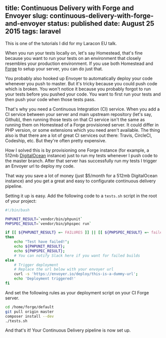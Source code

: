 title: Continuous Delivery with Forge and Envoyer
slug: continuous-delivery-with-forge-and-envoyer
status: published
date: August 25 2015
tags: laravel
-------
This is one of the tutorials I did for my Laracon EU talk.

When you run your tests locally on, let's say Homestead, that's fine because you want to run your tests on an environment that closely resembles your production environment. If you use both Homestead and [Forge](forge.laravel.com) to setup your server, you can do just that.

You probably also hooked up Envoyer to automatically deploy your code whenever you push to master. But it's tricky because you could push code which is broken. You won't notice it because you probably forgot to run your tests before you pushed your code. You want to first run your tests and then push your code when those tests pass.

That's why you need a Continuous Integration (CI) service. When you add a CI service between your server and main upstream repository (let's say, Github), then running those tests on that CI service isn't the same as running them on Homestead of a Forge provisioned server. It could differ in PHP version, or some extensions which you need aren't available. The thing also is that there are a lot of great CI services out there: Travis, CircleCI, Codeship, etc. But they're often pretty expensive.

How I solved this is by provisioning one Forge instance (for example, a 512mb [DigitalOcean](https://www.digitalocean.com/) instance) just to run my tests whenever I push code to the master branch. After that server has successfully run my tests I trigger an Envoyer url to deploy my code. 

That way you save a lot of money (just $5/month for a 512mb DigitalOcean instance) and you get a great and easy to configurate continuous delivery pipeline.

Setting it up is easy. Add the following code to a `tests.sh` script in the root of your project:

```bash
#!/bin/bash

PHPUNIT_RESULT=`vendor/bin/phpunit`
PHPSPEC_RESULT=`vendor/bin/phpspec run`

if [[ ${PHPUNIT_RESULT} =~ FAILURES ]] || [[ ${PHPSPEC_RESULT} =~ failed ]]
then
    echo "Test have failed!";
    echo ${PHPUNIT_RESULT};
    echo ${PHPSPEC_RESULT};
    # You can notify Slack here if you want for failed builds
else
    # Trigger deployment
    # Replace the url below with your envoyer url
    curl -s 'https://envoyer.io/deploy/this-is-a-dummy-url';
    echo 'Deployment triggered!'
fi
```

And set the following rules as your deployment script on your CI Forge server.

```bash
cd /home/forge/default
git pull origin master
composer install --dev
./tests.sh
```

And that's it! Your Continuous Delivery pipeline is now set up.